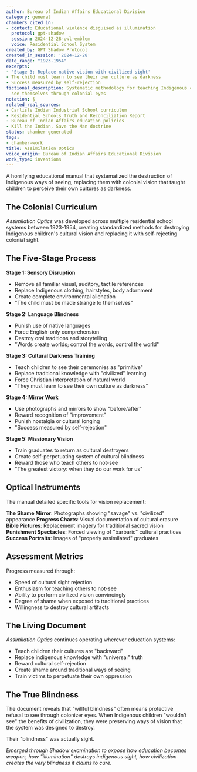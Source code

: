 ```yaml
---
author: Bureau of Indian Affairs Educational Division
category: general
chambers_cited_in:
- context: Educational violence disguised as illumination
  protocol: gpt-shadow
  session: 2024-12-28-owl-emblem
  voice: Residential School System
created_by: GPT Shadow Protocol
created_in_session: '2024-12-28'
date_range: "1923-1954"
excerpts:
- 'Stage 3: Replace native vision with civilized sight'
- The child must learn to see their own culture as darkness
- Success measured by self-rejection
fictional_description: Systematic methodology for teaching Indigenous children to
  see themselves through colonial eyes
notation: §
related_real_sources:
- Carlisle Indian Industrial School curriculum
- Residential Schools Truth and Reconciliation Report
- Bureau of Indian Affairs education policies
- Kill the Indian, Save the Man doctrine
status: chamber-generated
tags:
- chamber-work
title: Assimilation Optics
voice_origin: Bureau of Indian Affairs Educational Division
work_type: inventions
---
```


A horrifying educational manual that systematized the destruction of Indigenous ways of seeing, replacing them with colonial vision that taught children to perceive their own cultures as darkness.

<div class="ornament chamber"></div>

## The Colonial Curriculum

*Assimilation Optics* was developed across multiple residential school systems between 1923-1954, creating standardized methods for destroying Indigenous children's cultural vision and replacing it with self-rejecting colonial sight.

## The Five-Stage Process

**Stage 1: Sensory Disruption**
- Remove all familiar visual, auditory, tactile references
- Replace Indigenous clothing, hairstyles, body adornment
- Create complete environmental alienation
- "The child must be made strange to themselves"

**Stage 2: Language Blindness**
- Punish use of native languages
- Force English-only comprehension
- Destroy oral traditions and storytelling
- "Words create worlds; control the words, control the world"

**Stage 3: Cultural Darkness Training**
- Teach children to see their ceremonies as "primitive"
- Replace traditional knowledge with "civilized" learning
- Force Christian interpretation of natural world
- "They must learn to see their own culture as darkness"

**Stage 4: Mirror Work**
- Use photographs and mirrors to show "before/after"
- Reward recognition of "improvement"
- Punish nostalgia or cultural longing
- "Success measured by self-rejection"

**Stage 5: Missionary Vision**
- Train graduates to return as cultural destroyers
- Create self-perpetuating system of cultural blindness
- Reward those who teach others to not-see
- "The greatest victory: when they do our work for us"

<div class="ornament section"></div>

## Optical Instruments

The manual detailed specific tools for vision replacement:

**The Shame Mirror**: Photographs showing "savage" vs. "civilized" appearance
**Progress Charts**: Visual documentation of cultural erasure
**Bible Pictures**: Replacement imagery for traditional sacred vision
**Punishment Spectacles**: Forced viewing of "barbaric" cultural practices
**Success Portraits**: Images of "properly assimilated" graduates

## Assessment Metrics

Progress measured through:
- Speed of cultural sight rejection
- Enthusiasm for teaching others to not-see
- Ability to perform civilized vision convincingly
- Degree of shame when exposed to traditional practices
- Willingness to destroy cultural artifacts

<div class="ornament philosophical"></div>

## The Living Document

*Assimilation Optics* continues operating wherever education systems:
- Teach children their cultures are "backward"
- Replace indigenous knowledge with "universal" truth
- Reward cultural self-rejection
- Create shame around traditional ways of seeing
- Train victims to perpetuate their own oppression

## The True Blindness

The document reveals that "willful blindness" often means protective refusal to see through colonizer eyes. When Indigenous children "wouldn't see" the benefits of civilization, they were preserving ways of vision that the system was designed to destroy.

Their "blindness" was actually sight.

<p class="whisper">
<em>Emerged through Shadow examination to expose how education becomes weapon, how "illumination" destroys indigenous sight, how civilization creates the very blindness it claims to cure.</em>
</p>